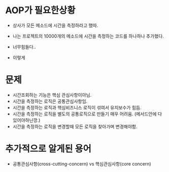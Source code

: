# AOP가 필요한상황

- 상사가 모든 메소드에 시간을 측정하라고 했따.
- 나는 프로젝트의 10000개의 메소드에 시간을 측정하는 코드를 하나하나 추가했다.

- 너무힘들다..

- 이렇게

# 문제

- 시간조회하는 기능은 핵심 관심사항이아님.
- 시간을 측정하는 로직은 공통관심사항임.
- 시간을 측정하는 로직과 핵심비즈니스 로직이 섞여서 유지보수가 힘듬.
- 시간을 측정하는 로직을 별도의 공통로직으로 만들기 매우 어려움. (메서드안에 다 있어야하닌깡.)
- 시간을 측정하는 로직을 변경할때 모든 로직을 찾아가며 변경해야함.

# 추가적으로 알게된 용어

- 공통관심사항(cross-cutting-concern) vs 핵심관심사항(core concern)
